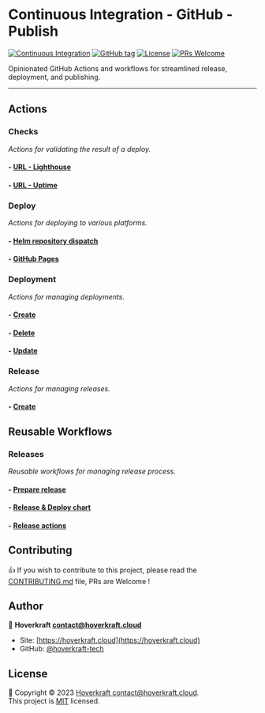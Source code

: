# Continuous Integration - GitHub - Publish

[![Continuous Integration](https://github.com/hoverkraft-tech/ci-github-publish/actions/workflows/__main-ci.yml/badge.svg)](https://github.com/hoverkraft-tech/ci-github-publish/actions/workflows/__main-ci.yml)
[![GitHub tag](https://img.shields.io/github/tag/hoverkraft-tech/ci-github-publish?include_prereleases=&sort=semver&color=blue)](https://github.com/hoverkraft-tech/ci-github-publish/releases/)
[![License](https://img.shields.io/badge/License-MIT-blue)](#license)
[![PRs Welcome](https://img.shields.io/badge/PRs-welcome-brightgreen.svg)](CONTRIBUTING.md)

Opinionated GitHub Actions and workflows for streamlined release, deployment, and publishing.

---

## Actions

### Checks

_Actions for validating the result of a deploy._

#### - [URL - Lighthouse](actions/check/url-lighthouse/README.md)

#### - [URL - Uptime](actions/check/url-uptime/README.md)

### Deploy

_Actions for deploying to various platforms._

#### - [Helm repository dispatch](actions/deploy/helm-repository-dispatch/README.md)

#### - [GitHub Pages](actions/deploy/github-pages/README.md)

### Deployment

_Actions for managing deployments._

#### - [Create](actions/deployment/create/README.md)

#### - [Delete](actions/deployment/delete/README.md)

#### - [Update](actions/deployment/update/README.md)

### Release

_Actions for managing releases._

#### - [Create](actions/release/create/README.md)

## Reusable Workflows

### Releases

_Reusable workflows for managing release process._

#### - [Prepare release](.github/workflows/prepare-release.md)

#### - [Release & Deploy chart](.github/workflows/release-deploy-chart.yml)

#### - [Release actions](.github/workflows/release-actions.md)

## Contributing

👍 If you wish to contribute to this project, please read the [CONTRIBUTING.md](CONTRIBUTING.md) file, PRs are Welcome !

## Author

🏢 **Hoverkraft <contact@hoverkraft.cloud>**

- Site: [https://hoverkraft.cloud](https://hoverkraft.cloud)
- GitHub: [@hoverkraft-tech](https://github.com/hoverkraft-tech)

## License

📝 Copyright © 2023 [Hoverkraft <contact@hoverkraft.cloud>](https://hoverkraft.cloud).<br />
This project is [MIT](LICENSE) licensed.
